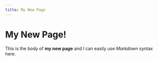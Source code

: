 ```yaml
---
title: My New Page
---
```

# My New Page!

This is the body of **my new page** and I can easily use _Markdown_ syntax here.